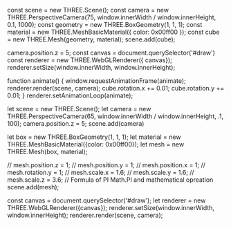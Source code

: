 const scene = new THREE.Scene();
const camera = new THREE.PerspectiveCamera(75, window.innerWidth / window.innerHeight, 0.1, 1000);
const geometry = new THREE.BoxGeometry(1, 1, 1);
const material = new THREE.MeshBasicMaterial({ color: 0x00ff00 });
const cube = new THREE.Mesh(geometry, material);
scene.add(cube);

camera.position.z = 5;
const canvas = document.querySelector('#draw')
const renderer = new THREE.WebGLRenderer({ canvas});
renderer.setSize(window.innerWidth, window.innerHeight);

function animate() {
    window.requestAnimationFrame(animate);
    renderer.render(scene, camera);
    cube.rotation.x += 0.01;
    cube.rotation.y += 0.01;
}
renderer.setAnimationLoop(animate);


let scene = new THREE.Scene();
let camera = new THREE.PerspectiveCamera(65, window.innerWidth / window.innerHeight, .1, 100);
camera.position.z = 5;
scene.add(camera)

let box = new THREE.BoxGeometry(1, 1, 1);
let material = new THREE.MeshBasicMaterial({color: 0x00ff00});
let mesh = new THREE.Mesh(box, material);

// mesh.position.z = 1; 
// mesh.position.y = 1;
// mesh.position.x = 1; 
// mesh.rotation.y = 1;
// mesh.scale.x = 1.6;
// mesh.scale.y = 1.6;
// mesh.scale.z = 3.6;
// Formula of PI Math.PI and mathematical opreation
scene.add(mesh);

const canvas = document.querySelector('#draw');
let renderer = new THREE.WebGLRenderer({canvas});
renderer.setSize(window.innerWidth, window.innerHeight);
renderer.render(scene, camera);